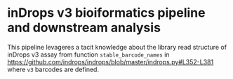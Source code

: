 # inDrops v3 bioiformatics pipeline and downstream analysis

This pipeline levageres a tacit knowledge about the library read structure of inDrops v3 assay from function `stable_barcode_names` in https://github.com/indrops/indrops/blob/master/indrops.py#L352-L381 where `v3` barcodes are defined.